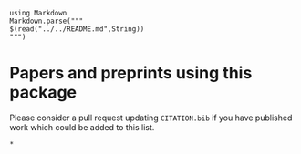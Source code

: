 ````@eval
using Markdown
Markdown.parse("""
$(read("../../README.md",String))
""")
````

# Papers and preprints using this package

Please consider a pull request updating `CITATION.bib` if you have published work which could be added to this list.


```@bibliography
*
```


